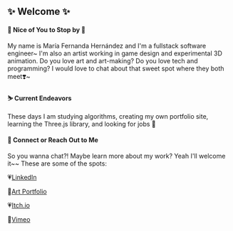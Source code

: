 ## ✨ Welcome ✨

#### 🌷 Nice of You to Stop by 🌷
My name is María Fernanda Hernández and I'm a fullstack software engineer~ I'm also an artist working in game design and experimental 3D animation. Do you love art and art-making? Do you love tech and programming? I would love to chat about that sweet spot where they both meet❣️~
<p></p>
<p></p>

#### ⛷ Current Endeavors
These days I am studying algorithms, creating my own portfolio site, learning the Three.js library, and looking for jobs 👀
<p></p>
<p></p>

#### 💌 Connect or Reach Out to Me
So you wanna chat?! Maybe learn more about my work? Yeah I'll welcome it~~ These are some of the spots:
<p></p>


💗<a href= "https://www.linkedin.com/in/mafermafer/">LinkedIn</a> <p></p>

💛<a href= "https://www.mariafernanda.space/">Art Portfolio</a> <p></p>

💗<a href= "https://maria-fernanda.itch.io/">Itch.io</a> <p></p>

💛<a href= "https://vimeo.com/mariafernandaa">Vimeo</a> <p></p>



<!--- 🌸 I’m currently working on creating my own portfolio site.
- 🌱 I’m currently learning ...
- 👯 I’m looking to collaborate on ...
- 🤔 I’m looking for help with ...
- 💬 Ask me about ...
- 📫 How to reach me: ...
- 😄 Pronouns: ...
- ⚡ Fun fact: ...
--->
